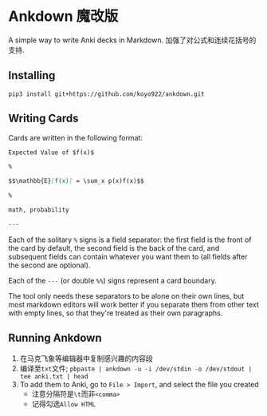 # Ankdown 魔改版

A simple way to write Anki decks in Markdown.
加强了对公式和连续花括号的支持.

## Installing

`pip3 install git+https://github.com/koyo922/ankdown.git`

## Writing Cards

Cards are written in the following format:

```markdown
Expected Value of $f(x)$

%

$$\mathbb{E}[f(x)] = \sum_x p(x)f(x)$$

%

math, probability

---
```

Each of the solitary `%` signs is a field separator: the first
field is the front of the card by default, the second field is
the back of the card, and subsequent fields can contain whatever
you want them to (all fields after the second are optional).

Each of the `---` (or double `%%`) signs represent a card boundary.

The tool only needs these separators to be alone on their own lines,
but most markdown editors will work better if you separate them from
other text with empty lines, so that they're treated as their own
paragraphs.

## Running Ankdown

1. 在马克飞象等编辑器中复制感兴趣的内容段
2. 编译至`txt`文件; `pbpaste | ankdown -u -i /dev/stdin -o /dev/stdout | tee anki.txt | head`
3. To add them to Anki, go to `File > Import`, and select the file you created
	- 注意分隔符是`\t`而非`<comma>`
	- 记得勾选`Allow HTML`
